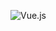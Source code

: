 ![Vue.js](https://img.shields.io/badge/vuejs-%2335495e.svg?style=for-the-badge&logo=vuedotjs&logoColor=%234FC08D)

